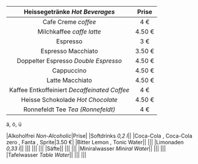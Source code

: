 |Heissegetränke *Hot Beverages*|Prise|
|:--:|:---:|
|Cafe Creme *coffee*|4 € |
|Milchkaffee *caffe latte*|4.50 €|
|Espresso|3 €|
|Espresso Macchiato|3.50 €|
|Doppelter Espresso *Double Espresso*|4.50 €|
|Cappuccino|4.50 €|
|Latte Macchiato|4.50 €|
|Kaffee Entkoffeiniert *Decaffeinated Coffee*|4 €|
|Heisse Schokolade *Hot Chocolate*|4.50 €|
|Ronnefeldt Tee *Tea (Ronnefeldt)*|4 €|

 ä, ö, ü

|Alkoholfrei *Non-Alcoholic*|Prise|
|Softdrinks *0,2 l*||
|Coca-Cola , Coca-Cola zero , Fanta , Sprite|3.50 €|
|Bitter Lemon , Tonic Water||
|||
|Limonaden *0,33 l*||
|||
|||
|||
|Säfte||
|||
|||
|Miniralwasser *Miniral Water*||
|||
|||
|Tafelwasser *Table Water*||
|||
|||